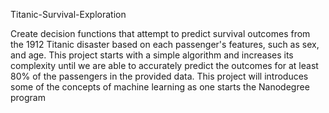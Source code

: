 Titanic-Survival-Exploration

Create decision functions that attempt to predict survival outcomes from the 1912 Titanic disaster based on each passenger's features, such as sex, and age. This project starts with a simple algorithm and increases its complexity until we are able to accurately predict the outcomes for at least 80% of the passengers in the provided data. This project will introduces some of the concepts of machine learning as one starts the Nanodegree program

